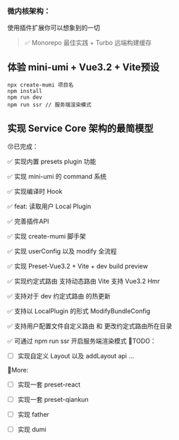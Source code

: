 ### 微内核架构：
使用插件扩展你可以想象到的一切

> ✅ Monorepo 最佳实践 + Turbo 远端构建缓存
## 体验 mini-umi + Vue3.2 + Vite预设
```
npx create-mumi 项目名
npm install
npm run dev
npm run ssr // 服务端渲染模式
```
## 实现 Service Core 架构的最简模型
😚已完成：

✅ 实现内置 presets plugin 功能

✅  实现 mini-umi 的 command 系统

✅ 实现编译时 Hook

✅ feat: 读取用户 Local Plugin

✅ 完善插件API

✅ 实现 create-mumi 脚手架

✅ 实现 userConfig 以及 modify 全流程

✅ 实现 Preset-Vue3.2 + Vite + dev build preview

✅ 实现约定式路由 支持动态路由 Vite 支持 Vue3.2 Hmr

✅ 支持对于 dev 约定式路由 的热更新

✅ 支持以 LocalPlugin 的形式 ModifyBundleConfig

✅ 支持用户配置文件自定义路由 和 更改约定式路由所在目录

✅ 可通过 npm run ssr 开启服务端渲染模式
🤔TODO：
- [ ] 实现自定义 Layout 以及 addLayout api
...

🤔More:
- [ ] 实现一套 preset-react
- [ ] 实现一套 preset-qiankun
- [ ] 实现 father
- [ ] 实现 dumi

